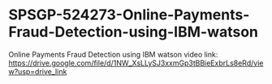 # SPSGP-524273-Online-Payments-Fraud-Detection-using-IBM-watson
Online Payments Fraud Detection using IBM watson
video link: https://drive.google.com/file/d/1NW_XsLLySJ3xxmGp3tBBieExbrLs8eRd/view?usp=drive_link
